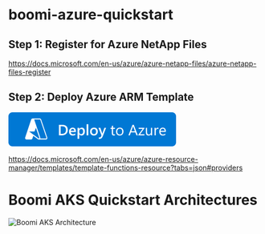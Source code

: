 # boomi-azure-quickstart

## Step 1: Register for Azure NetApp Files

https://docs.microsoft.com/en-us/azure/azure-netapp-files/azure-netapp-files-register

## Step 2: Deploy Azure ARM Template

[![Deploy To Azure](https://raw.githubusercontent.com/Azure/azure-quickstart-templates/master/1-CONTRIBUTION-GUIDE/images/deploytoazure.svg?sanitize=true)](https://portal.azure.com/#create/Microsoft.Template/uri/https%3A%2F%2Fraw.githubusercontent.com%2FGanesh-Yeole%2Fboomi-azure-quickstart%2Ftree%2Fmain%2Ftemplate%2Fazuredeploy.json)

https://docs.microsoft.com/en-us/azure/azure-resource-manager/templates/template-functions-resource?tabs=json#providers

# Boomi AKS Quickstart Architectures

![Boomi AKS Architecture](https://github.com/Ganesh-Yeole/quickstart-aks-boomi-molecule/tree/main/images/Azure%20VM%20Based%20Boomi%20molecule-Architecture.png)
